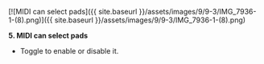 ---
---

[![MIDI can select pads]({{ site.baseurl }}/assets/images/9/9-3/IMG_7936-1-(8).png)]({{
site.baseurl }}/assets/images/9/9-3/IMG_7936-1-(8).png)

**5. MIDI can select pads**

- Toggle to enable or disable it.
